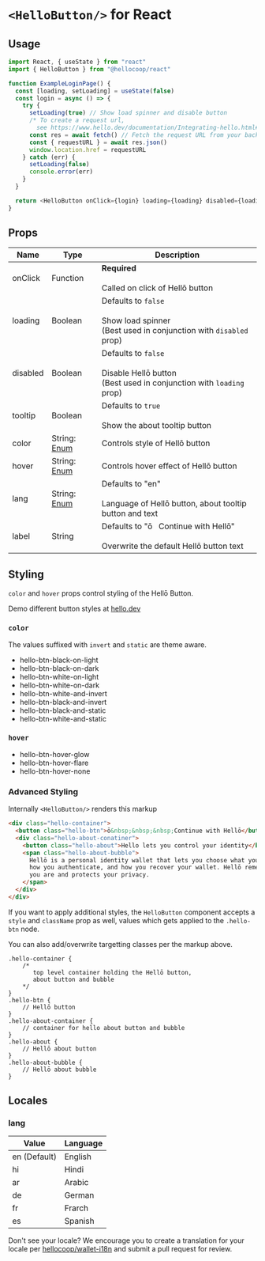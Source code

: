 # `<HelloButton/>` for React

## Usage

```javascript
import React, { useState } from "react"
import { HelloButton } from "@hellocoop/react"

function ExampleLoginPage() {
  const [loading, setLoading] = useState(false)
  const login = async () => {
    try {
      setLoading(true) // Show load spinner and disable button
      /* To create a request url,
        see https://www.hello.dev/documentation/Integrating-hello.html#_2-create-request-url */
      const res = await fetch() // Fetch the request URL from your backend
      const { requestURL } = await res.json()
      window.location.href = requestURL
    } catch (err) {
      setLoading(false)
      console.error(err)
    }
  }

  return <HelloButton onClick={login} loading={loading} disabled={loading} />
}
```

## Props

| Name     | Type                   | Description                                                                                           |
| -------- | ---------------------- | ----------------------------------------------------------------------------------------------------- |
| onClick  | Function               | **Required**<br/><br/>Called on click of Hellō button                                                 |
| loading  | Boolean                | Defaults to `false`<br/><br/>Show load spinner<br/>(Best used in conjunction with `disabled` prop)    |
| disabled | Boolean                | Defaults to `false`<br/><br/>Disable Hellō button<br/>(Best used in conjunction with `loading` prop)  |
| tooltip  | Boolean                | Defaults to `true`<br/><br/>Show the about tooltip button                                             |
| color    | String: [Enum](#color) | Controls style of Hellō button                                                                        |
| hover    | String: [Enum](#hover) | Controls hover effect of Hellō button                                                                 |
| lang     | String: [Enum](#lang)  | Defaults to "en"<br/><br/>Language of Hellō button, about tooltip button and text                     |
| label    | String                 | Defaults to "ō&nbsp;&nbsp;&nbsp;Continue with Hellō"<br/><br/>Overwrite the default Hellō button text |

## Styling

`color` and `hover` props control styling of the Hellō Button.

Demo different button styles at [hello.dev](https://www.hello.dev/documentation/getting-started.html#_2-standard-hello-buttons)

### `color`

The values suffixed with `invert` and `static` are theme aware.

- hello-btn-black-on-light
- hello-btn-black-on-dark
- hello-btn-white-on-light
- hello-btn-white-on-dark
- hello-btn-white-and-invert
- hello-btn-black-and-invert
- hello-btn-black-and-static
- hello-btn-white-and-static

### `hover`

- hello-btn-hover-glow
- hello-btn-hover-flare
- hello-btn-hover-none

### Advanced Styling

Internally `<HelloButton/>` renders this markup

```html
<div class="hello-container">
  <button class="hello-btn">ō&nbsp;&nbsp;&nbsp;Continue with Hellō</button>
  <div class="hello-about-conatiner">
    <button class="hello-about">Hello lets you control your identity</button>
    <span class="hello-about-bubble">
      Hellō is a personal identity wallet that lets you choose what you share,
      how you authenticate, and how you recover your wallet. Hellō remembers who
      you are and protects your privacy.
    </span>
  </div>
</div>
```

If you want to apply additional styles, the `HelloButton` component accepts a `style` and `className` prop as well, values which gets applied to the `.hello-btn` node.

You can also add/overwrite targetting classes per the markup above.

```
.hello-container {
    /*
       top level container holding the Hellō button,
       about button and bubble
    */
}
.hello-btn {
    // Hellō button
}
.hello-about-container {
    // container for hello about button and bubble
}
.hello-about {
    // Hellō about button
}
.hello-about-bubble {
    // Hellō about bubble
}
```

## Locales

### lang

| Value        | Language |
| ------------ | -------- |
| en (Default) | English  |
| hi           | Hindi    |
| ar           | Arabic   |
| de           | German   |
| fr           | Frarch   |
| es           | Spanish  |

Don't see your locale? We encourage you to create a translation for your locale per
[hellocoop/wallet-i18n](https://github.com/hellocoop/wallet-i18n) and submit a pull request for review.

